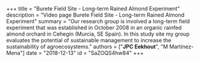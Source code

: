+++
title = "Burete Field Site - Long-term Rained Almond Experiment"
description = "Video page Burete Field Site - Long-term Rained Almond Experiment"
summary = "Our research group is involved a long-term field experiment that was established in October 2008 in an organic rainfed almond orchard in Cehegín (Murcia, SE Spain). In this study site my group evaluates the potential of sustainable management to increase the sustainability of agroecosystems."
authors = ["**JPC Eekhout**", "M Martínez-Mena"]
date = "2018-12-13"
id = "SaZOQS4hw84"
+++

